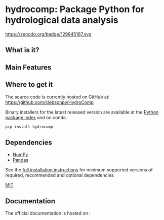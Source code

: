 # hydrocomp: Package Python for hydrological data analysis
https://zenodo.org/badge/129845167.svg

## What is it?

## Main Features

## Where to get it
The source code is currently hosted on GitHub at:
https://github.com/clebsonpy/HydroComp

Binary installers for the latest released version are available at the [Python
package index](https://pypi.org/project/hydrocomp/) and on conda.

```sh
pip install hydrocomp
```

## Dependencies
- [NumPy](https://www.numpy.org)
- [Pandas](https://pandas.pydata.org/)

See the [full installation instructions](https://pypi.org/project/hydrocomp/) for minimum supported versions of required, recommended and optional dependencies.

[MIT](LICENSE)

## Documentation
The official documentation is hosted on :
